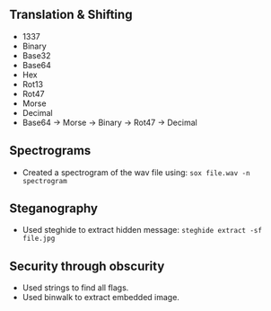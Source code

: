 ## Translation & Shifting
+ 1337
+ Binary
+ Base32
+ Base64
+ Hex
+ Rot13
+ Rot47
+ Morse
+ Decimal
+ Base64 -> Morse -> Binary -> Rot47 -> Decimal

## Spectrograms
+ Created a spectrogram of the wav file using: `sox file.wav -n spectrogram`

## Steganography
+ Used steghide to extract hidden message: `steghide extract -sf file.jpg`

## Security through obscurity
+ Used strings to find all flags.
+ Used binwalk to extract embedded image.

